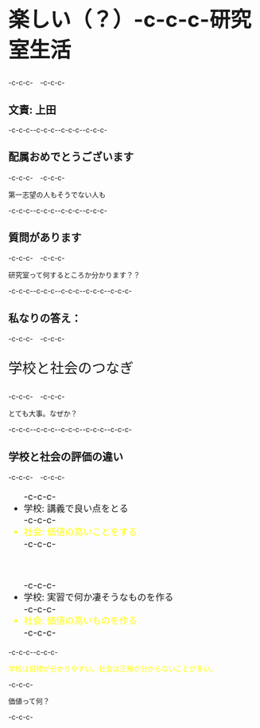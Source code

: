 <h1 style="font-size:300%">楽しい（？）-c-c-c-研究室生活</h1>-c-c-c-　-c-c-c-<h2>文責: 上田</h2>-c-c-c--c-c-c-<!--nextpage-->-c-c-c--c-c-c-<h2>配属おめでとうございます</h2>-c-c-c-　-c-c-c-<p>第一志望の人もそうでない人も</p>-c-c-c--c-c-c-<!--nextpage-->-c-c-c--c-c-c-<h2>質問があります</h2>-c-c-c-　-c-c-c-<p>研究室って何するところか分かります？？</p>-c-c-c--c-c-c--c-c-c-<!--nextpage-->-c-c-c--c-c-c-<h2>私なりの答え：</h2>-c-c-c-　-c-c-c-<p style="font-size:200%">学校と社会のつなぎ</p>-c-c-c-　-c-c-c-<p>とても大事。なぜか？</p>-c-c-c--c-c-c--c-c-c-<!--nextpage-->-c-c-c--c-c-c-<h2>学校と社会の評価の違い</h2>-c-c-c-　-c-c-c-<ul style="font-size:130%;line-height:130%">-c-c-c-	<li>学校: 講義で良い点をとる</li>-c-c-c-	<li style="color:yellow">社会: 価値の高いことをする</li>-c-c-c- <p>&nbsp;</p>-c-c-c-	<li>学校: 実習で何か凄そうなものを作る</li>-c-c-c-	<li style="color:yellow">社会: 価値の高いものを作る</li>-c-c-c-</ul>-c-c-c--c-c-c-<p style="color:yellow">学校は目標が分かりやすい。社会は正解が分からないことが多い。</p>-c-c-c-<p>価値って何？</p>-c-c-c-
